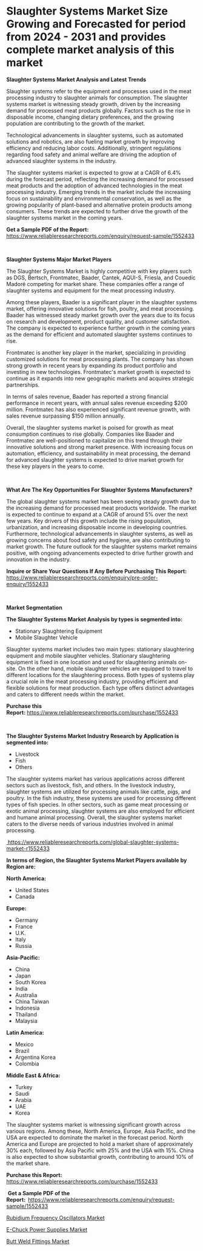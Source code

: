 <p><h1>Slaughter Systems Market Size Growing and Forecasted for period from 2024 - 2031 and provides complete market analysis of this market</h1></p><p><strong>Slaughter Systems Market Analysis and Latest Trends</strong></p>
<p><p>Slaughter systems refer to the equipment and processes used in the meat processing industry to slaughter animals for consumption. The slaughter systems market is witnessing steady growth, driven by the increasing demand for processed meat products globally. Factors such as the rise in disposable income, changing dietary preferences, and the growing population are contributing to the growth of the market.</p><p>Technological advancements in slaughter systems, such as automated solutions and robotics, are also fueling market growth by improving efficiency and reducing labor costs. Additionally, stringent regulations regarding food safety and animal welfare are driving the adoption of advanced slaughter systems in the industry.</p><p>The slaughter systems market is expected to grow at a CAGR of 6.4% during the forecast period, reflecting the increasing demand for processed meat products and the adoption of advanced technologies in the meat processing industry. Emerging trends in the market include the increasing focus on sustainability and environmental conservation, as well as the growing popularity of plant-based and alternative protein products among consumers. These trends are expected to further drive the growth of the slaughter systems market in the coming years.</p></p>
<p><strong>Get a Sample PDF of the Report:&nbsp;</strong> <a href="https://www.reliableresearchreports.com/enquiry/request-sample/1552433">https://www.reliableresearchreports.com/enquiry/request-sample/1552433</a></p>
<p>&nbsp;</p>
<p><strong>Slaughter Systems Major Market Players</strong></p>
<p><p>The Slaughter Systems Market is highly competitive with key players such as DGS, Bertsch, Frontmatec, Baader, Cantek, AQUI-S, Friesla, and Couedíc Madoré competing for market share. These companies offer a range of slaughter systems and equipment for the meat processing industry.</p><p>Among these players, Baader is a significant player in the slaughter systems market, offering innovative solutions for fish, poultry, and meat processing. Baader has witnessed steady market growth over the years due to its focus on research and development, product quality, and customer satisfaction. The company is expected to experience further growth in the coming years as the demand for efficient and automated slaughter systems continues to rise.</p><p>Frontmatec is another key player in the market, specializing in providing customized solutions for meat processing plants. The company has shown strong growth in recent years by expanding its product portfolio and investing in new technologies. Frontmatec's market growth is expected to continue as it expands into new geographic markets and acquires strategic partnerships.</p><p>In terms of sales revenue, Baader has reported a strong financial performance in recent years, with annual sales revenue exceeding $200 million. Frontmatec has also experienced significant revenue growth, with sales revenue surpassing $150 million annually.</p><p>Overall, the slaughter systems market is poised for growth as meat consumption continues to rise globally. Companies like Baader and Frontmatec are well-positioned to capitalize on this trend through their innovative solutions and strong market presence. With increasing focus on automation, efficiency, and sustainability in meat processing, the demand for advanced slaughter systems is expected to drive market growth for these key players in the years to come.</p></p>
<p>&nbsp;</p>
<p><strong>What Are The Key Opportunities For Slaughter Systems Manufacturers?</strong></p>
<p><p>The global slaughter systems market has been seeing steady growth due to the increasing demand for processed meat products worldwide. The market is expected to continue to expand at a CAGR of around 5% over the next few years. Key drivers of this growth include the rising population, urbanization, and increasing disposable income in developing countries. Furthermore, technological advancements in slaughter systems, as well as growing concerns about food safety and hygiene, are also contributing to market growth. The future outlook for the slaughter systems market remains positive, with ongoing advancements expected to drive further growth and innovation in the industry.</p></p>
<p><strong>Inquire or Share Your Questions If Any Before Purchasing This Report:</strong> <a href="https://www.reliableresearchreports.com/enquiry/pre-order-enquiry/1552433">https://www.reliableresearchreports.com/enquiry/pre-order-enquiry/1552433</a></p>
<p>&nbsp;</p>
<p><strong>Market Segmentation</strong></p>
<p><strong>The Slaughter Systems Market Analysis by types is segmented into:</strong></p>
<p><ul><li>Stationary Slaughtering Equipment</li><li>Mobile Slaughter Vehicle</li></ul></p>
<p><p>Slaughter systems market includes two main types: stationary slaughtering equipment and mobile slaughter vehicles. Stationary slaughtering equipment is fixed in one location and used for slaughtering animals on-site. On the other hand, mobile slaughter vehicles are equipped to travel to different locations for the slaughtering process. Both types of systems play a crucial role in the meat processing industry, providing efficient and flexible solutions for meat production. Each type offers distinct advantages and caters to different needs within the market.</p></p>
<p><strong>Purchase this Report:&nbsp;</strong><a href="https://www.reliableresearchreports.com/purchase/1552433">https://www.reliableresearchreports.com/purchase/1552433</a></p>
<p>&nbsp;</p>
<p><strong>The Slaughter Systems Market Industry Research by Application is segmented into:</strong></p>
<p><ul><li>Livestock</li><li>Fish</li><li>Others</li></ul></p>
<p><p>The slaughter systems market has various applications across different sectors such as livestock, fish, and others. In the livestock industry, slaughter systems are utilized for processing animals like cattle, pigs, and poultry. In the fish industry, these systems are used for processing different types of fish species. In other sectors, such as game meat processing or exotic animal processing, slaughter systems are also employed for efficient and humane animal processing. Overall, the slaughter systems market caters to the diverse needs of various industries involved in animal processing.</p></p>
<p><a href="https://www.reliableresearchreports.com/global-slaughter-systems-market-r1552433">&nbsp;https://www.reliableresearchreports.com/global-slaughter-systems-market-r1552433</a></p>
<p><strong>In terms of Region, the Slaughter Systems Market Players available by Region are:</strong></p>
<p>
    <p> <strong> North America: </strong>
        <ul>
            <li>United States</li>
            <li>Canada</li>
        </ul>
        </p> 
    <p> <strong> Europe: </strong>
        <ul>
            <li>Germany</li>
            <li>France</li>
            <li>U.K.</li>
            <li>Italy</li>
            <li>Russia</li>
        </ul>
        </p> 
    <p> <strong> Asia-Pacific: </strong>
        <ul>
            <li>China</li>
            <li>Japan</li>
            <li>South Korea</li>
            <li>India</li>
            <li>Australia</li>
            <li>China Taiwan</li>
            <li>Indonesia</li>
            <li>Thailand</li>
            <li>Malaysia</li>
        </ul>
        </p> 
    <p> <strong> Latin America: </strong>
        <ul>
            <li>Mexico</li>
            <li>Brazil</li>
            <li>Argentina Korea</li>
            <li>Colombia</li>
        </ul>
        </p> 
    <p> <strong> Middle East & Africa: </strong>
        <ul>
            <li>Turkey</li>
            <li>Saudi</li>
            <li>Arabia</li>
            <li>UAE</li>
            <li>Korea</li>
        </ul>
    </p>
    </p>
<p><p>The slaughter systems market is witnessing significant growth across various regions. Among these, North America, Europe, Asia Pacific, and the USA are expected to dominate the market in the forecast period. North America and Europe are projected to hold a market share of approximately 30% each, followed by Asia Pacific with 25% and the USA with 15%. China is also expected to show substantial growth, contributing to around 10% of the market share.</p></p>
<p><strong>Purchase this Report: </strong><a href="https://www.reliableresearchreports.com/purchase/1552433">https://www.reliableresearchreports.com/purchase/1552433</a></p>
<p>&nbsp;<strong>Get a Sample PDF of the Report:&nbsp;&nbsp;</strong><a href="https://www.reliableresearchreports.com/enquiry/request-sample/1552433">https://www.reliableresearchreports.com/enquiry/request-sample/1552433</a></p>
<p><strong></strong></p>
<p><p><a href="https://github.com/mharielmesa/Market-Research-Report-List-3/blob/main/rubidium-frequency-oscillators-market.md">Rubidium Frequency Oscillators Market</a></p><p><a href="https://github.com/suaretopek9/Market-Research-Report-List-2/blob/main/e-chuck-power-supplies-market.md">E-Chuck Power Supplies Market</a></p><p><a href="https://view.publitas.com/reportprime-1/analyzing-butt-weld-fittings-market-global-industry-perspective-and-forecast-2024-to-2031/">Butt Weld Fittings Market</a></p></p>